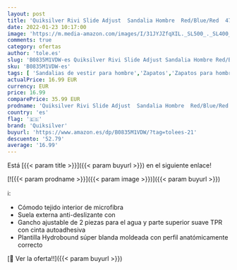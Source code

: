```yaml
---
layout: post
title: 'Quiksilver Rivi Slide Adjust  Sandalia Hombre  Red/Blue/Red  47 EU'
date: 2022-01-23 10:17:00
image: 'https://m.media-amazon.com/images/I/31JYJZfqXIL._SL500_._SL400_.jpg'
comments: true
category: ofertas
author: 'tole.es'
slug: 'B0835M1VDW-es Quiksilver Rivi Slide Adjust Sandalia Hombre Red/Blue/Red...'
sku: 'B0835M1VDW-es'
tags: [ 'Sandalias de vestir para hombre','Zapatos','Zapatos para hombre','Zapatos y complementos','quiksilver','sandalia', ]
actualPrice: 16.99 EUR
currency: EUR
price: 16.99
comparePrice: 35.99 EUR
prodname: 'Quiksilver Rivi Slide Adjust  Sandalia Hombre  Red/Blue/Red  47 EU'
country: 'es'
flag: '🇪🇸'
brand: 'Quiksilver'
buyurl: 'https://www.amazon.es/dp/B0835M1VDW/?tag=tolees-21'
descuento: '52.79'
average: '16.99'
---
```


Está [{{< param title >}}]({{< param buyurl >}}) en el siguiente enlace!

[![{{< param prodname >}}]({{< param image >}})]({{< param buyurl >}})

ℹ️:

- Cómodo tejido interior de microfibra
- Suela externa anti-deslizante con
- Gancho ajustable de 2 piezas para el agua y parte superior suave TPR con cinta autoadhesiva
- Plantilla Hydrobound súper blanda moldeada con perfil anatómicamente correcto

[🛒 Ver la oferta!!]({{< param buyurl >}})

